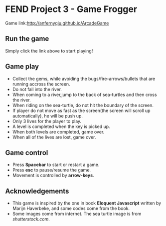 # FEND Project 3 - Game Frogger
Game link:http://anfernyqiu.github.io/ArcadeGame

## Run the game
Simply click the link above to start playing!

## Game play
- Collect the gems, while avoiding the bugs/fire-arrows/bullets that are running accross the screen. 
- Do not fall into the river.
- When coming to a river,jump to the back of sea-turtles and then cross the river.
- When riding on the sea-turtle, do not hit the boundary of the screen.
- If player do not move as fast as the screen(the screen will scroll up automatically), he will be push up.
- Only 3 lives for the player to play.
- A level is completed when the key is picked up.
- When both levels are completed, game over.
- When all of the lives are lost, game over.

## Game control
- Press **Spacebar** to start or restart a game.
- Press **esc** to pause/resume the game.
- Movement is controlled by **arrow-keys**.

## Acknowledgements
- This game is inspired by the one in book **Eloquent Javascript** written by Marijn Haverbeke, and some
codes come from the book.
- Some images come from internet. The sea turtle image is from _shutterstock.com_.
